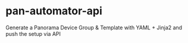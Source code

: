 # pan-automator-api
Generate a Panorama Device Group &amp; Template with YAML + Jinja2 and push the setup via API
